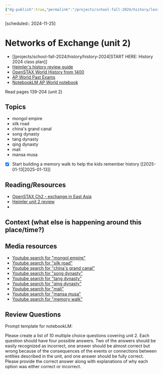```yaml
---
{"dg-publish":true,"permalink":"/projects/school-fall-2024/history/lessons/unit-2-review-networks-of-exchange/"}
---
```



 [scheduled:: 2024-11-25] 

#  Networks of Exchange (unit 2)

- [[projects/school-fall-2024/history/history-2024\|START HERE: History 2024 class plan]]
- [Heimler's history review guide](https://resources.heimlershistory.com/products/ap-world-heimler-review-guide)
- [OpenSTAX World History from 1400](https://openstax.org/books/world-history-volume-2/pages/1-introduction)
- [AP World Past Exams](https://apcentral.collegeboard.org/courses/ap-world-history/exam/past-exam-questions)
- [NotebookLM AP World notebook](https://notebooklm.google.com/notebook/94b83796-38ce-42a3-b8c6-61630d55f2a2)


Read pages 139-204 (unit 2)

## Topics


- mongol empire 
- silk road 
- china's grand canal 
- song dynasty 
- tang dynasty 
- qing dynasty 
- mali 
- mansa musa 
- [x] Start building a memory walk to help the kids remember history [[2025-01-13\|2025-01-13]]


## Reading/Resources

- [OpenSTAX Ch2 - exchange in East Asia](https://openstax.org/books/world-history-volume-2/pages/2-introduction) 
- [Heimler unit 2 review](https://resources.heimlershistory.com/products/ap-world-heimler-review-guide/categories/2153189688/posts/2171982433) 
-  

## Context (what else is happening around this place/time?)


## Media resources


- [Youtube search for "mongol empire"](https://www.youtube.com/results?search_query=mongol%20empire) 
- [Youtube search for "silk road"](https://www.youtube.com/results?search_query=silk%20road) 
- [Youtube search for "china's grand canal"](https://www.youtube.com/results?search_query=china's%20grand%20canal) 
- [Youtube search for "song dynasty"](https://www.youtube.com/results?search_query=song%20dynasty) 
- [Youtube search for "tang dynasty"](https://www.youtube.com/results?search_query=tang%20dynasty) 
- [Youtube search for "qing dynasty"](https://www.youtube.com/results?search_query=qing%20dynasty) 
- [Youtube search for "mali"](https://www.youtube.com/results?search_query=mali) 
- [Youtube search for "mansa musa"](https://www.youtube.com/results?search_query=mansa%20musa) 
- [Youtube search for "memory walk"](https://www.youtube.com/results?search_query=memory%20walk) 

## Review Questions

Prompt template for notebookLM:

Please create a list of 10 multiple choice questions covering unit 2. Each question should have four possible answers. Two of the answers should be easily recognized as incorrect, one answer should be almost correct but wrong because of the consequences of the events or connections between entities described in the unit, and one answer should be fully correct. Please provide the correct answer along with explanations of why each option was either correct or incorrect.